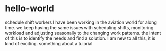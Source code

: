 # hello-world
schedule shift workers
I have been working in the aviation world for along time. we keep having the same issues with scheduling shifts, monitoring workload and adjusting seasonally to the changing work patterns.
the intent of this is to identify the needs and find a solution. I am new to all this, it is kind of exciting.
something about a tutorial
